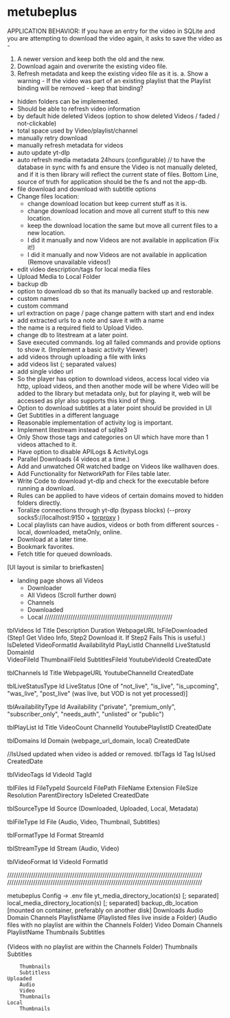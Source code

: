 # metubeplus

APPLICATION BEHAVIOR:
If you have an entry for the video in SQLite and you are attempting to download the video again, it asks to save the video as - 
1. A newer version and keep both the old and the new.
2. Download again and overwrite the existing video file.
3. Refresh metadata and keep the existing video file as it is.
	a. Show a warning - If the video was part of an existing playlist that the Playlist binding will be removed - keep that binding?


- hidden folders can be implemented.
- Should be able to refresh video information
- by default hide deleted Videos (option to show deleted Videos / faded / not-clickable)
- total space used by Video/playlist/channel
- manually retry download
- manually refresh metadata for videos
- auto update yt-dlp
- auto refresh media metadata 24hours (configurable) // to have the database in sync with fs and ensure the Video is not manually deleted, and if it is then library will reflect the current state of files. Bottom Line, source of truth for application should be the fs and not the app-db.
- file download and download with subtitle options
- Change files location:
	- change download location but keep current stuff as it is.
	- change download location and move all current stuff to this new location.
	- keep the download location the same but move all current files to a new location.
	- I did it manually and now Videos are not available in application (Fix it!)
	- I did it manually and now Videos are not available in application (Remove unavailable videos!)
- edit video description/tags for local media files
- Upload Media to Local Folder
- backup db
- option to download db so that its manually backed up and restorable.
- custom names
- custom command
- url extraction on page / page change pattern with start and end index
- add extracted urls to a note and save it with a name 
- the name is a required field to Upload Video.
- change db to litestream at a later point.
- Save executed commands. log all failed commands and provide options to show it. (Implement a basic activity Viewer)
- add videos through uploading a file with links
- add videos list (; separated values)
- add single video url
- So the player has option to download videos, access local video via http, upload videos, and then another mode will be where Video will be added to the library but metadata only, but for playing it, web will be accessed as plyr also supports this kind of thing.
- Option to download subtitles at a later point should be provided in UI
- Get Subtitles in a different language
- Reasonable implementation of activity log is important.
- Implement litestream instead of sqlite3
- Only Show those tags and categories on UI which have more than 1 videos attached to it.
- Have option to disable APILogs & ActivityLogs
- Parallel Downloads (4 videos at a time.)
- Add and unwatched OR watched badge on Videos like wallhaven does.
- Add Functionality for NetworkPath for Files table later.
- Write Code to download yt-dlp and check for the executable before running a download.
- Rules can be applied to have videos of certain domains moved to hidden folders directly.
- Toralize connections through yt-dlp (bypass blocks) (--proxy socks5://localhost:9150 + [torproxy](https://hub.docker.com/r/dperson/torproxy/) )
- Local playlists can have audios, videos or both from different sources - local, downloaded, metaOnly, online.
- Download at a later time.
- Bookmark favorites.
- Fetch title for queued downloads.

[UI layout is similar to briefkasten]
- landing page shows all Videos
	- Downloader
	- All Videos (Scroll further down)
	- Channels
	- Downloaded
	- Local
///////////////////////////////////////////////////////////


tblVideos
	Id
	Title
	Description
	Duration
	WebpageURL
	IsFileDownloaded (Step1 Get Video Info, Step2 Download it. If Step2 Fails This is useful.)	
	IsDeleted
	VideoFormatId
	AvailabilityId
	PlayListId
	ChannelId
	LiveStatusId
	DomainId	
	VideoFileId	
	ThumbnailFileId
	SubtitlesFileId
	YoutubeVideoId
	CreatedDate

tblChannels
	Id
	Title
	WebpageURL
	YoutubeChannelId
	CreatedDate
	
tblLiveStatusType
	Id
	LiveStatus [One of "not_live", "is_live", "is_upcoming", "was_live", "post_live" (was live, but VOD is not yet processed)]
	
tblAvailabilityType
	Id
	Availability ("private", "premium_only", "subscriber_only", "needs_auth", "unlisted" or "public")

tblPlayList
	Id
	Title
	VideoCount
	ChannelId
	YoutubePlaylistID
	CreatedDate
	
tblDomains
	Id
	Domain (webpage_url_domain, local)
	CreatedDate

//IsUsed updated when video is added or removed.
tblTags
	Id
	Tag
	IsUsed
	CreatedDate

tblVideoTags
	Id
	VideoId
	TagId

tblFiles
	Id
	FileTypeId
	SourceId
	FilePath
	FileName
	Extension
	FileSize
	Resolution
	ParentDirectory
	IsDeleted
	CreatedDate
	
tblSourceType
	Id
	Source (Downloaded, Uploaded, Local, Metadata)

tblFileType
	Id
	File (Audio, Video, Thumbnail, Subtitles)
	
tblFormatType
	Id
	Format
	StreamId 

tblStreamType
	Id
	Stream (Audio, Video)
	
tblVideoFormat
	Id
	VideoId
	FormatId
	


//////////////////////////////////////////////////////////////////////////////////////////
//////////////////////////////////////////////////////////////////////////////////////////

metubeplus
	Config -> .env file
		yt_media_directory_location(s) [; separated]
		local_media_directory_location(s) [; separated]
		backup_db_location [mounted on container, preferably on another disk]
	Downloads
		Audio
			Domain
				Channels
					PlaylistName
						<FileName>	(Playlisted files live inside a Folder)
					<FileName> (Audio files with no playlist are within the Channels Folder)
		Video
			Domain
				Channels
					PlaylistName
						Thumbnails
						Subtitles	
						<FileName>	
					<FileName> (Videos with no playlist are within the Channels Folder)
					Thumbnails
					Subtitles	

		Thumbnails
		Subtitless
	Uploaded
		Audio
		Video	
		Thumbnails
	Local
		Thumbnails
